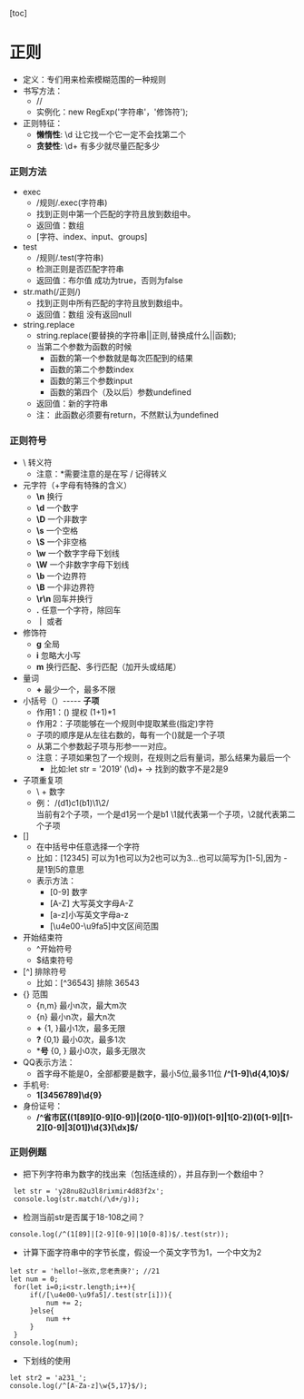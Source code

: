 [toc]
# 正则
-  定义：专们用来检索模糊范围的一种规则
-  书写方法：
	-  //
	-  实例化：new RegExp('字符串'，'修饰符');
-  正则特征：
	-  **懒惰性**: \d  让它找一个它一定不会找第二个
	-  **贪婪性**: \d+ 有多少就尽量匹配多少
### 正则方法
- exec
	- /规则/.exec(字符串)
	-  找到正则中第一个匹配的字符且放到数组中。
	-  返回值：数组
	-  [字符、index、input、groups]
-  test
	-  /规则/.test(字符串)
	-  检测正则是否匹配字符串
	-  返回值：布尔值    成功为true，否则为false
-  str.math(/正则/)
	-   找到正则中所有匹配的字符且放到数组中。
	-  返回值：数组    没有返回null
-  string.replace
	-  string.replace(要替换的字符串||正则,替换成什么||函数);
	-  当第二个参数为函数的时候
		-  函数的第一个参数就是每次匹配到的结果
		-  函数的第二个参数index
		-  函数的第三个参数input
		-  函数的第四个（及以后）参数undefined
	-  返回值：新的字符串
	- 注： 此函数必须要有return，不然默认为undefined

###  正则符号
- \ 转义符
	- 注意：*需要注意的是在写 / 记得转义
- 元字符（\+字母有特殊的含义）
	- **\n**  换行
	- **\d**  一个数字
	-  **\D** 一个非数字
	-  **\s** 一个空格
	-  **\S**  一个非空格
	-  **\w**  一个数字字母下划线
	-  **\W** 一个非数字字母下划线
	-  **\b** 一个边界符
	-  **\B** 一个非边界符
	-  **\r\n** 回车并换行
	-  **.** 任意一个字符，除回车
	-  **｜** 或者
-  修饰符
	-  **g**  全局
	-  **i** 忽略大小写
	-  **m**   换行匹配、多行匹配（加开头或结尾）
-  量词
	-  **+** 最少一个，最多不限
-  小括号（）-----  **子项**
    -  作用1：()  提权        (1+1)*1
	-  作用2：子项能够在一个规则中提取某些(指定)字符
	-  子项的顺序是从左往右数的，每有一个()就是一个子项
	-  从第二个参数起子项与形参一一对应。
	-  注意：子项如果包了一个规则，在规则之后有量词，那么结果为最后一个
		-  比如:let str = '2019'
                    (\d)+  -> 找到的数字不是2是9
- 子项重复项
	 - \ + 数字
	 - 例： /(d1)c1(b1)\1\2/   
	           当前有2个子项，一个是d1另一个是b1
                \1就代表第一个子项，\2就代表第二个子项
- [] 
	- 在中括号中任意选择一个字符
	- 比如：[12345] 可以为1也可以为2也可以为3...也可以简写为[1-5],因为 - 是1到5的意思
	- 表示方法：
		- [0-9] 数字
		- [A-Z] 大写英文字母A-Z
		- [a-z]小写英文字母a-z
		- [\u4e00-\u9fa5]中文区间范围
- 开始结束符
	- ^开始符号
	- $结束符号
- [^] 排除符号
	- 比如：[^36543]  排除 36543
- {}  范围
	- {n,m} 最小n次，最大m次
	- {n} 最小n次，最大n次
	- **+**   {1,  }最小1次，最多无限
	- **?**    {0,1} 最小0次，最多1次
	-  ***号**   {0,   }  最小0次，最多无限次
-  QQ表示方法：
	-   首字母不能是0，全部都要是数字，最小5位,最多11位
            **/^[1-9]\d{4,10}$/**
- 手机号:
	- **1[3456789]\d{9}**
- 身份证号：
	-  **/^省市区((1[89][0-9][0-9])|(20[0-1][0-9]))(0[1-9]|1[0-2])(0[1-9]|[1-2][0-9]|3[01])\d{3}[\dx]$/**

### 正则例题
- 把下列字符串为数字的找出来（包括连续的），并且存到一个数组中？

```
 let str = 'y28nu82u3l8rixmir4d83f2x';
 console.log(str.match(/\d+/g));
```
-  检测当前str是否属于18-108之间？

```
console.log(/^(1[89]|[2-9][0-9]|10[0-8])$/.test(str));
```
-  计算下面字符串中的字节长度，假设一个英文字节为1，一个中文为2

```
let str = 'hello!~张欢,您老贵庚?'; //21
let num = 0;
 for(let i=0;i<str.length;i++){
     if(/[\u4e00-\u9fa5]/.test(str[i])){
         num += 2;
     }else{
         num ++
     }
 }
console.log(num);
```
- 下划线的使用

```
let str2 = 'a231_';
console.log(/^[A-Za-z]\w{5,17}$/);
```
             
